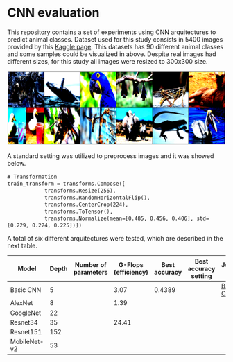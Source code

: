# CNN evaluation

This repository contains a set of experiments using CNN arquitectures to predict animal classes. Dataset used for this study consists in 5400 images provided by this [Kaggle page](https://www.kaggle.com/datasets/iamsouravbanerjee/animal-image-dataset-90-different-animals). This datasets has 90 different animal classes and some samples could be visualized in above. Despite real images had different sizes, for this study all images were resized to 300x300 size.

![Sample images](https://github.com/victorcaquilpan/CNN_evaluation/blob/main/images/Sample%20images.PNG)

A standard setting was utilized to preprocess images and it was showed below. 

```
# Transformation
train_transform = transforms.Compose([
            transforms.Resize(256),
            transforms.RandomHorizontalFlip(),
            transforms.CenterCrop(224),
            transforms.ToTensor(),
            transforms.Normalize(mean=[0.485, 0.456, 0.406], std=[0.229, 0.224, 0.225])])
```

A total of six different arquitectures were tested, which are described in the next table.

| Model         | Depth         | Number of parameters | G-Flops (efficiency) | Best accuracy | Best accuracy setting | Jupyter link |
| ------------- | ------------- |--------------------- |----------------|-----------------|-----------------------|--------------|          
| Basic CNN     | 5             |                      |    3.07          |     0.4389          ||[Basic CNN](https://github.com/victorcaquilpan/CNN_evaluation/blob/main/code/basic_cnn.ipynb)|
| AlexNet       | 8             |                      |  1.39            |               |||
| GoogleNet     | 22            |                      |              |               |||
| Resnet34      | 35            |                      |    24.41        |               |||
| Resnet151     | 152           |                      |              |  |||
| MobileNet-v2  | 53            |                      |              | |||
